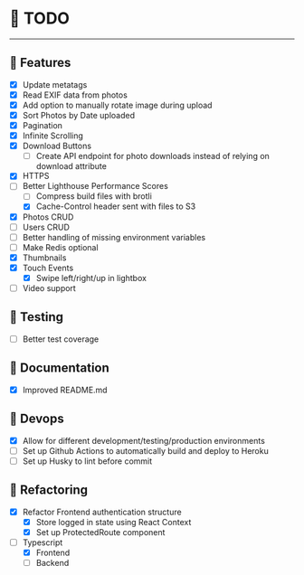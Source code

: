 # 📝 TODO

---

## 🚀 Features
- [x] Update metatags
- [x] Read EXIF data from photos
- [x] Add option to manually rotate image during upload
- [x] Sort Photos by Date uploaded
- [x] Pagination
- [x] Infinite Scrolling
- [x] Download Buttons
   - [ ] Create API endpoint for photo downloads instead of relying on download attribute
- [x] HTTPS
- [ ] Better Lighthouse Performance Scores
  - [ ] Compress build files with brotli
  - [x] Cache-Control header sent with files to S3
- [x] Photos CRUD
- [ ] Users CRUD
- [ ] Better handling of missing environment variables
- [ ] Make Redis optional
- [x] Thumbnails
- [x] Touch Events
   - [x] Swipe left/right/up in lightbox
- [ ] Video support
## 🧪 Testing
- [ ] Better test coverage
## 📄 Documentation
- [x] Improved README.md
## 🔧 Devops
- [x] Allow for different development/testing/production environments
- [ ] Set up Github Actions to automatically build and deploy to Heroku
- [ ] Set up Husky to lint before commit
## 💪 Refactoring
- [x] Refactor Frontend authentication structure
  - [x] Store logged in state using React Context
  - [x] Set up ProtectedRoute component
- [ ] Typescript
  - [x] Frontend
  - [ ] Backend
